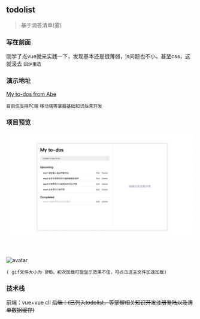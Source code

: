 ## todolist
> 基于滴答清单(雾)

### 写在前面
刚学了点vue就来实践一下，发现基本还是很薄弱，js问题也不小，甚至css，这就滚去 `回炉重造`

### 演示地址

[My to-dos from Abe](https://yooabe.github.io/vue-todolist/index.html)

`目前仅支持PC端`
`移动端等掌握基础知识后来开发`

### 项目预览
![avatar](/demo.jpg)

<br>

![avatar](/demo.gif)

`( gif文件大小为 8MB，初次加载可能显示效果不佳，可点击进主文件加速加载)`
<br>

### 技术栈

前端：vue+vue cli
<s>后端：(已列入todolist，等掌握相关知识开发注册登陆以及清单数据缓存)</s>
